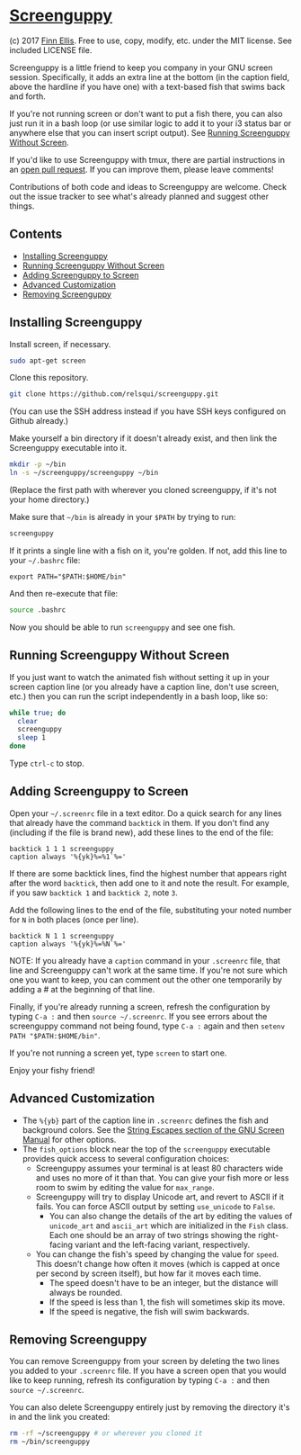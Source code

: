 # [Screenguppy](https://github.com/relsqui/screenguppy)

(c) 2017 [Finn Ellis](mailto:relsqui@chiliahedron.com). Free to use, copy,
modify, etc. under the MIT license. See included LICENSE file.

Screenguppy is a little friend to keep you company in your GNU screen session.
Specifically, it adds an extra line at the bottom (in the caption field, above
the hardline if you have one) with a text-based fish that swims back and forth.

If you're not running screen or don't want to put a fish there, you can also
just run it in a bash loop (or use similar logic to add it to your i3 status
bar or anywhere else that you can insert script output). See
[Running Screenguppy Without Screen](#running-screenguppy-without-screen).

If you'd like to use Screenguppy with tmux, there are partial instructions in
an [open pull request](#2). If you can improve them, please leave comments!

Contributions of both code and ideas to Screenguppy are welcome. Check out the
issue tracker to see what's already planned and suggest other things.


## Contents
* [Installing Screenguppy](#installing-screenguppy)
* [Running Screenguppy Without Screen](#running-screenguppy-without-screen)
* [Adding Screenguppy to Screen](#adding-screenguppy-to-screen)
* [Advanced Customization](#advanced-customization)
* [Removing Screenguppy](#removing-screenguppy)


## Installing Screenguppy

Install screen, if necessary.

```bash
sudo apt-get screen
```

Clone this repository.

```bash
git clone https://github.com/relsqui/screenguppy.git

```

(You can use the SSH address instead if you have SSH keys configured on Github already.)

Make yourself a bin directory if it doesn't already exist, and then link the
Screenguppy executable into it.

```bash
mkdir -p ~/bin
ln -s ~/screenguppy/screenguppy ~/bin
```

(Replace the first path with wherever you cloned screenguppy, if it's not
your home directory.)

Make sure that `~/bin` is already in your `$PATH` by trying to run:

```bash
screenguppy
```

If it prints a single line with a fish on it, you're golden. If not,
add this line to your `~/.bashrc` file:

```
export PATH="$PATH:$HOME/bin"
```

And then re-execute that file:

```bash
source .bashrc
```

Now you should be able to run `screenguppy` and see one fish.


## Running Screenguppy Without Screen

If you just want to watch the animated fish without setting it up in your
screen caption line (or you already have a caption line, don't use screen,
etc.) then you can run the script independently in a bash loop, like so:

```bash
while true; do
  clear
  screenguppy
  sleep 1
done
```

Type `ctrl-c` to stop.


## Adding Screenguppy to Screen

Open your `~/.screenrc` file in a text editor. Do a quick search for any
lines that already have the command `backtick` in them. If you don't find any
(including if the file is brand new), add these lines to the end of the file:

```
backtick 1 1 1 screenguppy
caption always '%{yk}%=%1`%='
```

If there are some backtick lines, find the highest number that appears right
after the word `backtick`, then add one to it and note the result. For example,
if you saw `backtick 1` and `backtick 2`, note `3`.

Add the following lines to the end of the file, substituting your noted number
for `N` in both places (once per line).


```
backtick N 1 1 screenguppy
caption always '%{yk}%=%N`%='
```

NOTE: If you already have a `caption` command in your `.screenrc` file,
that line and Screenguppy can't work at the same time. If you're not sure
which one you want to keep, you can comment out the other one temporarily
by adding a # at the beginning of that line.

Finally, if you're already running a screen, refresh the configuration
by typing `C-a :` and then `source ~/.screenrc`. If you see errors about
the screenguppy command not being found, type `C-a :` again and then
`setenv PATH "$PATH:$HOME/bin"`. 

If you're not running a screen yet, type `screen` to start one.

Enjoy your fishy friend!


## Advanced Customization

* The `%{yb}` part of the caption line in `.screenrc` defines the fish and
  background colors. See the
  [String Escapes section of the GNU Screen Manual](https://www.gnu.org/software/screen/manual/html_node/String-Escapes.html)
  for other options.
* The `fish_options` block near the top of the `screenguppy` executable
  provides quick access to several configuration choices:
  * Screenguppy assumes your terminal is at least 80 characters wide and uses no
    more of it than that. You can give your fish more or less room to swim by
    editing the value for `max_range`.
  * Screenguppy will try to display Unicode art, and revert to ASCII if it
    fails.  You can force ASCII output by setting `use_unicode` to `False`.
    * You can also change the details of the art by editing the values of
      `unicode_art` and `ascii_art` which are initialized in the `Fish` class.
      Each one should be an array of two strings showing the right-facing
      variant and the left-facing variant, respectively.
  * You can change the fish's speed by changing the value for `speed`. This
    doesn't change how often it moves (which is capped at once per second by
    screen itself), but how far it moves each time.
    * The speed doesn't have to be an integer, but the distance will always be
      rounded.
    * If the speed is less than 1, the fish will sometimes skip its move.
    * If the speed is negative, the fish will swim backwards.


## Removing Screenguppy

You can remove Screenguppy from your screen by deleting the two lines you added
to your `.screenrc` file. If you have a screen open that you would like to keep
running, refresh its configuration by typing `C-a :` and then
`source ~/.screenrc`.

You can also delete Screenguppy entirely just by removing the directory it's in
and the link you created:

```bash
rm -rf ~/screenguppy # or wherever you cloned it
rm ~/bin/screenguppy
```

